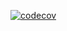 [![codecov](https://codecov.io/github/Raipo7/TeamN2/branch/Vlad3-2/graph/badge.svg?token=Y8ZFLNSQH8)](https://codecov.io/github/Raipo7/TeamN2)
